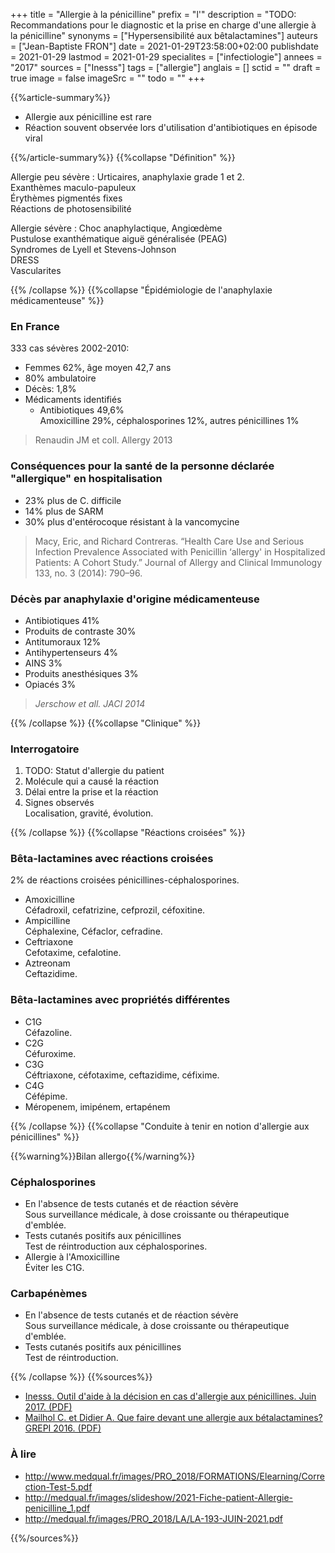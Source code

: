 +++
title = "Allergie à la pénicilline"
prefix = "l'"
description = "TODO: Recommandations pour le diagnostic et la prise en charge d'une allergie à la pénicilline"
synonyms = ["Hypersensibilité aux bêtalactamines"]
auteurs = ["Jean-Baptiste FRON"]
date = 2021-01-29T23:58:00+02:00
publishdate = 2021-01-29
lastmod = 2021-01-29
specialites = ["infectiologie"]
annees = "2017"
sources = ["Inesss"]
tags = ["allergie"]
anglais = []
sctid = ""
draft = true
image = false
imageSrc = ""
todo = ""
+++

{{%article-summary%}}

- Allergie aux pénicilline est rare
- Réaction souvent observée lors d'utilisation d'antibiotiques en épisode viral

{{%/article-summary%}}
{{%collapse "Définition" %}}

Allergie peu sévère
: Urticaires, anaphylaxie grade 1 et 2.  
Exanthèmes maculo-papuleux  
Érythèmes pigmentés fixes  
Réactions de photosensibilité

Allergie sévère
: Choc anaphylactique, 	Angiœdème  
Pustulose exanthématique aiguë généralisée (PEAG)  
Syndromes de Lyell et Stevens-Johnson  
DRESS  
Vascularites

{{% /collapse %}}
{{%collapse "Épidémiologie de l'anaphylaxie médicamenteuse" %}}

### En France

333 cas sévères 2002-2010:

- Femmes 62%, âge moyen 42,7 ans
- 80% ambulatoire
- Décès: 1,8%
- Médicaments identifiés
  - Antibiotiques 49,6%  
  Amoxicilline 29%, céphalosporines 12%, autres pénicillines 1%

> Renaudin JM et coll. Allergy 2013

### Conséquences pour la santé de la personne déclarée "allergique" en hospitalisation

- 23% plus de C. difficile
- 14% plus de SARM
- 30% plus d'entérocoque résistant à la vancomycine

> Macy, Eric, and Richard Contreras. “Health Care Use and Serious Infection Prevalence Associated with Penicillin ‘allergy' in Hospitalized Patients: A Cohort Study.” Journal of Allergy and Clinical Immunology 133, no. 3 (2014): 790–96.

### Décès par anaphylaxie d'origine médicamenteuse

- Antibiotiques 41%
- Produits de contraste 30%
- Antitumoraux 12%
- Antihypertenseurs 4%
- AINS 3%
- Produits anesthésiques 3%
- Opiacés 3%

> *Jerschow et all. JACI 2014*

{{% /collapse %}}
{{%collapse "Clinique" %}}

### Interrogatoire

1. TODO: Statut d'allergie du patient
1. Molécule qui a causé la réaction
1. Délai entre la prise et la réaction
1. Signes observés  
Localisation, gravité, évolution.

{{% /collapse %}}
{{%collapse "Réactions croisées" %}}

### Bêta-lactamines avec réactions croisées

2% de réactions croisées pénicillines-céphalosporines.

- Amoxicilline  
Céfadroxil, cefatrizine, cefprozil, céfoxitine.
- Ampicilline  
Céphalexine, Céfaclor, cefradine.
- Ceftriaxone  
Cefotaxime, cefalotine.
- Aztreonam  
Ceftazidime.

### Bêta-lactamines avec propriétés différentes

- C1G  
Céfazoline.
- C2G  
Céfuroxime.
- C3G  
Céftriaxone, céfotaxime, ceftazidime, céfixime.
- C4G  
Céfépime.
- Méropenem, imipénem, ertapénem

{{% /collapse %}}
{{%collapse "Conduite à tenir en notion d'allergie aux pénicillines" %}}

{{%warning%}}Bilan allergo{{%/warning%}}

### Céphalosporines

- En l'absence de tests cutanés et de réaction sévère  
Sous surveillance médicale, à dose croissante ou thérapeutique d'emblée.
- Tests cutanés positifs aux pénicillines  
Test de réintroduction aux céphalosporines.
- Allergie à l'Amoxicilline  
Éviter les C1G.

### Carbapénèmes

- En l'absence de tests cutanés et de réaction sévère  
Sous surveillance médicale, à dose croissante ou thérapeutique d'emblée.
- Tests cutanés positifs aux pénicillines  
Test de réintroduction.

{{% /collapse %}}
{{%sources%}}

- [Inesss. Outil d'aide à la décision en cas d'allergie aux pénicillines. Juin 2017. (PDF)](https://www.inesss.qc.ca/fileadmin/doc/INESSS/Rapports/Medicaments/INESSS_Outil_aide_decision_Allergie_penicilines.pdf)
- [Mailhol C. et Didier A. Que faire devant une allergie aux bétalactamines? GREPI 2016. (PDF)](https://splf.fr/wp-content/uploads/2016/12/JMI-At2-A.Didier.pdf)

### À lire

- <http://www.medqual.fr/images/PRO_2018/FORMATIONS/Elearning/Correction-Test-5.pdf>
- <http://medqual.fr/images/slideshow/2021-Fiche-patient-Allergie-penicilline_1.pdf>
- <http://medqual.fr/images/PRO_2018/LA/LA-193-JUIN-2021.pdf>

{{%/sources%}}

